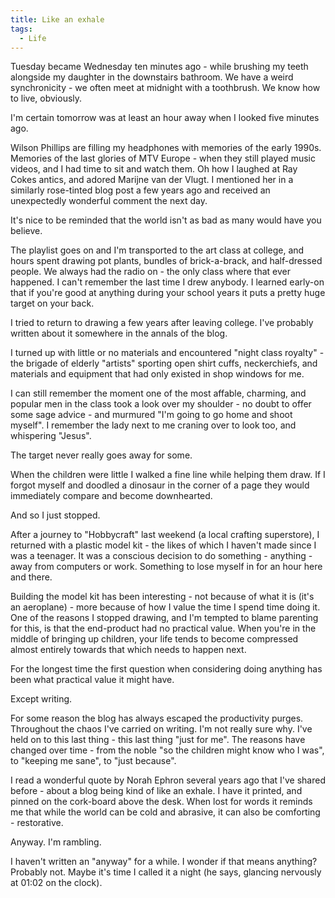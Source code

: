 ```yaml
---
title: Like an exhale
tags:
  - Life
---
```


Tuesday became Wednesday ten minutes ago - while brushing my teeth alongside my daughter in the downstairs bathroom. We have a weird synchronicity - we often meet at midnight with a toothbrush. We know how to live, obviously.

I'm certain tomorrow was at least an hour away when I looked five minutes ago.

Wilson Phillips are filling my headphones with memories of the early 1990s. Memories of the last glories of MTV Europe - when they still played music videos, and I had time to sit and watch them. Oh how I laughed at Ray Cokes antics, and adored Marijne van der Vlugt. I mentioned her in a similarly rose-tinted blog post a few years ago and received an unexpectedly wonderful comment the next day.

It's nice to be reminded that the world isn't as bad as many would have you believe.

The playlist goes on and I'm transported to the art class at college, and hours spent drawing pot plants, bundles of brick-a-brack, and half-dressed people. We always had the radio on - the only class where that ever happened. I can't remember the last time I drew anybody. I learned early-on that if you're good at anything during your school years it puts a pretty huge target on your back.

I tried to return to drawing a few years after leaving college. I've probably written about it somewhere in the annals of the blog.

I turned up with little or no materials and encountered "night class royalty" - the brigade of elderly "artists" sporting open shirt cuffs, neckerchiefs, and materials and equipment that had only existed in shop windows for me.

I can still remember the moment one of the most affable, charming, and popular men in the class took a look over my shoulder - no doubt to offer some sage advice - and murmured "I'm going to go home and shoot myself". I remember the lady next to me craning over to look too, and whispering "Jesus".

The target never really goes away for some.

When the children were little I walked a fine line while helping them draw. If I forgot myself and doodled a dinosaur in the corner of a page they would immediately compare and become downhearted.

And so I just stopped.

After a journey to "Hobbycraft" last weekend (a local crafting superstore), I returned with a plastic model kit - the likes of which I haven't made since I was a teenager. It was a conscious decision to do something - anything - away from computers or work. Something to lose myself in for an hour here and there.

Building the model kit has been interesting - not because of what it is (it's an aeroplane) - more because of how I value the time I spend time doing it. One of the reasons I stopped drawing, and I'm tempted to blame parenting for this, is that the end-product had no practical value. When you're in the middle of bringing up children, your life tends to become compressed almost entirely towards that which needs to happen next.

For the longest time the first question when considering doing anything has been what practical value it might have.

Except writing.

For some reason the blog has always escaped the productivity purges. Throughout the chaos I've carried on writing. I'm not really sure why. I've held on to this last thing - this last thing "just for me". The reasons have changed over time - from the noble "so the children might know who I was", to "keeping me sane", to "just because".

I read a wonderful quote by Norah Ephron several years ago that I've shared before - about a blog being kind of like an exhale. I have it printed, and pinned on the cork-board above the desk. When lost for words it reminds me that while the world can be cold and abrasive, it can also be comforting - restorative.

Anyway. I'm rambling.

I haven't written an "anyway" for a while. I wonder if that means anything? Probably not. Maybe it's time I called it a night (he says, glancing nervously at 01:02 on the clock).
